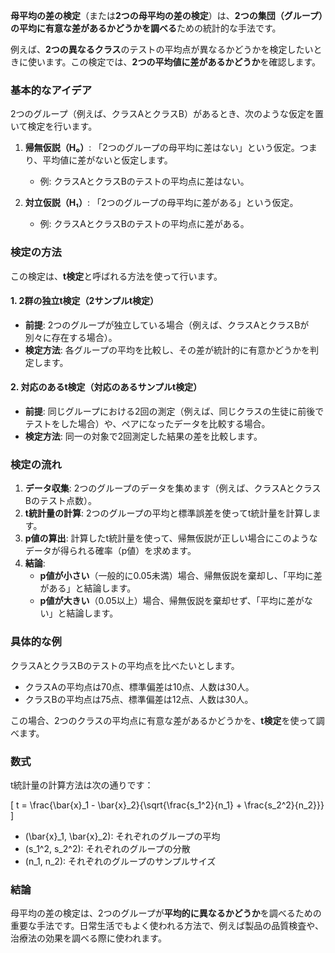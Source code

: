 **母平均の差の検定**（または**2つの母平均の差の検定**）は、**2つの集団（グループ）の平均に有意な差があるかどうかを調べる**ための統計的な手法です。

例えば、**2つの異なるクラス**のテストの平均点が異なるかどうかを検定したいときに使います。この検定では、**2つの平均値に差があるかどうか**を確認します。

### 基本的なアイデア
2つのグループ（例えば、クラスAとクラスB）があるとき、次のような仮定を置いて検定を行います。

1. **帰無仮説（H₀）**: 「2つのグループの母平均に差はない」という仮定。つまり、平均値に差がないと仮定します。
   - 例: クラスAとクラスBのテストの平均点に差はない。
   
2. **対立仮説（H₁）**: 「2つのグループの母平均に差がある」という仮定。
   - 例: クラスAとクラスBのテストの平均点に差がある。

### 検定の方法
この検定は、**t検定**と呼ばれる方法を使って行います。

#### 1. **2群の独立t検定**（2サンプルt検定）
- **前提**: 2つのグループが独立している場合（例えば、クラスAとクラスBが別々に存在する場合）。
- **検定方法**: 各グループの平均を比較し、その差が統計的に有意かどうかを判定します。

#### 2. **対応のあるt検定**（対応のあるサンプルt検定）
- **前提**: 同じグループにおける2回の測定（例えば、同じクラスの生徒に前後でテストをした場合）や、ペアになったデータを比較する場合。
- **検定方法**: 同一の対象で2回測定した結果の差を比較します。

### 検定の流れ
1. **データ収集**: 2つのグループのデータを集めます（例えば、クラスAとクラスBのテスト点数）。
2. **t統計量の計算**: 2つのグループの平均と標準誤差を使ってt統計量を計算します。
3. **p値の算出**: 計算したt統計量を使って、帰無仮説が正しい場合にこのようなデータが得られる確率（p値）を求めます。
4. **結論**:
   - **p値が小さい**（一般的に0.05未満）場合、帰無仮説を棄却し、「平均に差がある」と結論します。
   - **p値が大きい**（0.05以上）場合、帰無仮説を棄却せず、「平均に差がない」と結論します。

### 具体的な例
クラスAとクラスBのテストの平均点を比べたいとします。

- クラスAの平均点は70点、標準偏差は10点、人数は30人。
- クラスBの平均点は75点、標準偏差は12点、人数は30人。

この場合、2つのクラスの平均点に有意な差があるかどうかを、**t検定**を使って調べます。

### 数式
t統計量の計算方法は次の通りです：

\[
t = \frac{\bar{x}_1 - \bar{x}_2}{\sqrt{\frac{s_1^2}{n_1} + \frac{s_2^2}{n_2}}}
\]

- \(\bar{x}_1, \bar{x}_2\): それぞれのグループの平均
- \(s_1^2, s_2^2\): それぞれのグループの分散
- \(n_1, n_2\): それぞれのグループのサンプルサイズ

### 結論
母平均の差の検定は、2つのグループが**平均的に異なるかどうか**を調べるための重要な手法です。日常生活でもよく使われる方法で、例えば製品の品質検査や、治療法の効果を調べる際に使われます。